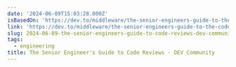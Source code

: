 ```yaml
---
date: '2024-06-09T15:03:28.000Z'
isBasedOn: 'https://dev.to/middleware/the-senior-engineers-guide-to-the-code-reviews-1p3b'
link: 'https://dev.to/middleware/the-senior-engineers-guide-to-the-code-reviews-1p3b'
slug: 2024-06-09-the-senior-engineers-guide-to-code-reviews-dev-community
tags:
  - engineering
title: The Senior Engineer's Guide to Code Reviews - DEV Community
---
```

 
